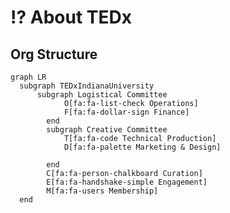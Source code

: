 # ⁉️ About TEDx

## Org Structure

```mermaid fullWidth="true"
graph LR
  subgraph TEDxIndianaUniversity
	  subgraph Logistical Committee
			O[fa:fa-list-check Operations]
			F[fa:fa-dollar-sign Finance]
		end
		subgraph Creative Committee
			T[fa:fa-code Technical Production]
			D[fa:fa-palette Marketing & Design]

		end
		C[fa:fa-person-chalkboard Curation]
		E[fa:fa-handshake-simple Engagement]
		M[fa:fa-users Membership]
  end
```
